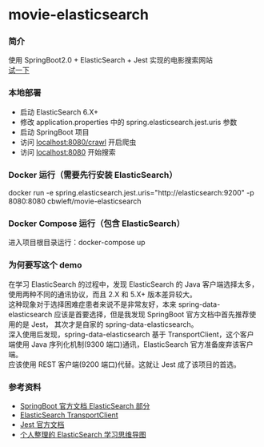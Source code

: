 # movie-elasticsearch
### 简介
使用 SpringBoot2.0 + ElasticSearch + Jest 实现的电影搜索网站<br>
[试一下](http://s.cbwleft.top)<br>

### 本地部署
* 启动 ElasticSearch 6.X+
* 修改 application.properties 中的 spring.elasticsearch.jest.uris 参数
* 启动 SpringBoot 项目
* 访问 <localhost:8080/crawl> 开启爬虫
* 访问 <localhost:8080> 开始搜索

### Docker 运行（需要先行安装 ElasticSearch）
docker run -e spring.elasticsearch.jest.uris="http://elasticsearch:9200" -p 8080:8080 cbwleft/movie-elasticsearch

### Docker Compose 运行（包含 ElasticSearch）
进入项目根目录运行：docker-compose up

### 为何要写这个 demo
在学习 ElasticSearch 的过程中，发现 ElasticSearch 的 Java 客户端选择太多，使用两种不同的通讯协议，而且 2.X 和 5.X+ 版本差异较大。<br>
这种现象对于选择困难症患者来说不是非常友好，本来 spring-data-elasticsearch 应该是首要选择，但是我发现 SpringBoot 官方文档中首先推荐使用的是 Jest，
其次才是自家的 spring-data-elasticsearch。<br>
深入使用后发现，spring-data-elasticsearch 基于 TransportClient，这个客户端使用 Java 序列化机制(9300 端口)通讯，ElasticSearch 官方准备废弃该客户端。<br>
应该使用 REST 客户端(9200 端口)代替。这就让 Jest 成了该项目的首选。

### 参考资料
* [SpringBoot 官方文档 ElasticSearch 部分](https://docs.spring.io/spring-boot/docs/2.1.3.RELEASE/reference/htmlsingle/#boot-features-elasticsearch)
* [ElasticSearch TransportClient](https://www.elastic.co/guide/en/elasticsearch/client/java-api/current/java-api.html)
* [Jest 官方文档](https://github.com/searchbox-io/Jest/tree/master/jest)
* [个人整理的 ElasticSearch 学习思维导图](http://naotu.baidu.com/file/3b7f1dec1a487abf6ffe51f1a950744b?token=e08546f6ca1fa320)
